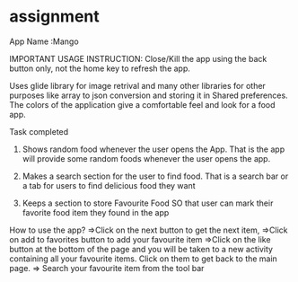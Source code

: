# assignment
App Name :Mango

IMPORTANT USAGE INSTRUCTION: Close/Kill the app using the back button only, not the home key to refresh the app. 


Uses glide library for image retrival and many other libraries for other purposes like array to json conversion and storing it in Shared preferences. The colors of the application give a comfortable feel and look for a food app.

Task completed

1) Shows random food whenever the user opens the App.
That is the app will provide some random foods whenever the user opens the app.

2) Makes a search section for the user to find food.
That is a search bar or a tab for users to find delicious food they want

3) Keeps a section to store Favourite Food
SO that user can mark their favorite food item they found in the app

How to use the app? =>Click on the next button to get the next item, =>Click on add to favorites button to add your favourite item =>Click on the like button at the bottom of the page and you will be taken to a new activity containing all your favourite items. Click on them to get back to the main page. => Search your favourite item from the tool bar
